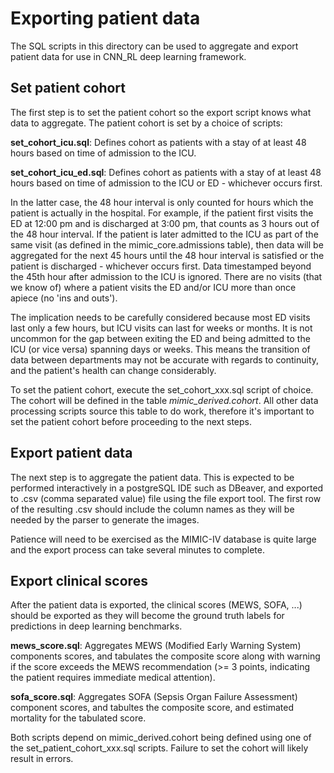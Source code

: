 # Exporting patient data

The SQL scripts in this directory can be used to aggregate and export patient data for use in CNN_RL deep learning framework. 

## Set patient cohort

The first step is to set the patient cohort so the export script knows what data to aggregate.  The patient cohort is set by a choice of scripts:

__set_cohort_icu.sql__: Defines cohort as patients with a stay of at least 48 hours based on time of admission to the ICU.

__set_cohort_icu_ed.sql__: Defines cohort as patients with a stay of at least 48 hours based on time of admission to the ICU or ED - whichever occurs first.  

In the latter case, the 48 hour interval is only counted for hours which the patient is actually in the hospital.  For example, if the patient first visits the ED at 12:00 pm and is discharged at 3:00 pm, that counts as 3 hours out of the 48 hour interval.  If the patient is later admitted to the ICU as part of the same visit (as defined in the mimic_core.admissions table), then data will be aggregated for the next 45 hours until the 48 hour interval is satisfied or the patient is discharged - whichever occurs first.  Data timestamped beyond the 45th hour after admission to the ICU is ignored.  There are no visits (that we know of) where a patient visits the ED and/or ICU more than once apiece (no 'ins and outs').

The implication needs to be carefully considered because most ED visits last only a few hours, but ICU visits can last for weeks or months.  It is not uncommon for the gap between exiting the ED and being admitted to the ICU (or vice versa) spanning days or weeks.  This means the transition of data between departments may not be accurate with regards to continuity, and the patient's health can change considerably.  

To set the patient cohort, execute the set_cohort_xxx.sql script of choice. The cohort will be defined in the table _mimic_derived.cohort_.  All other data processing scripts source this table to do work, therefore it's important to set the patient cohort before proceeding to the next steps.

## Export patient data

The next step is to aggregate the patient data.  This is expected to be performed interactively in a postgreSQL IDE such as DBeaver, and exported to .csv (comma separated value) file using the file export tool.  The first row of the resulting .csv should include the column names as they will be needed by the parser to generate the images.

Patience will need to be exercised as the MIMIC-IV database is quite large and the export process can take several minutes to complete.

## Export clinical scores

After the patient data is exported, the clinical scores (MEWS, SOFA, ...) should be exported as they will become the ground truth labels for predictions in deep learning benchmarks.

__mews_score.sql__: Aggregates MEWS (Modified Early Warning System) components scores, and tabulates the composite score along with warning if the score exceeds the MEWS recommendation (>= 3 points, indicating the patient requires immediate medical attention).

__sofa_score.sql__: Aggregates SOFA (Sepsis Organ Failure Assessment) component scores, and tabultes the composite score, and estimated mortality for the tabulated score.  

Both scripts depend on mimic_derived.cohort being defined using one of the set_patient_cohort_xxx.sql scripts.  Failure to set the cohort will likely result in errors.
